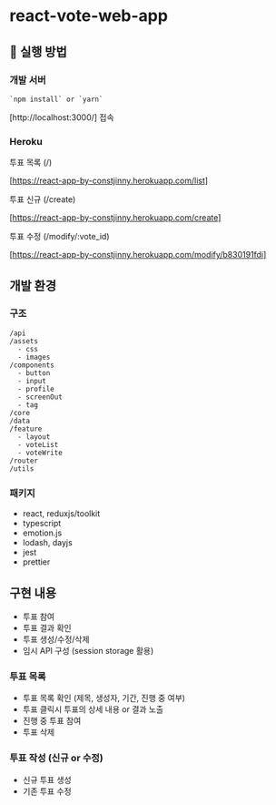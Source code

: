 # react-vote-web-app

## 🔗 실행 방법

### 개발 서버

```
`npm install` or `yarn`
```

[http://localhost:3000/] 접속

### Heroku

투표 목록 (/)

[https://react-app-by-constjinny.herokuapp.com/list]

투표 신규 (/create)

[https://react-app-by-constjinny.herokuapp.com/create]

투표 수정 (/modify/:vote_id)

[https://react-app-by-constjinny.herokuapp.com/modify/b830191fdi]

## 개발 환경

### 구조

```
/api
/assets
  - css
  - images
/components
  - button
  - input
  - profile
  - screenOut
  - tag
/core
/data
/feature
  - layout
  - voteList
  - voteWrite
/router
/utils
```

### 패키지

- react, reduxjs/toolkit
- typescript
- emotion.js
- lodash, dayjs
- jest
- prettier

## 구현 내용

- 투표 참여
- 투표 결과 확인
- 투표 생성/수정/삭제
- 임시 API 구성 (session storage 활용)

### 투표 목록

- 투표 목록 확인 (제목, 생성자, 기간, 진행 중 여부)
- 투표 클릭시 투표의 상세 내용 or 결과 노출
- 진행 중 투표 참여
- 투표 삭제

### 투표 작성 (신규 or 수정)

- 신규 투표 생성
- 기존 투표 수정
